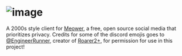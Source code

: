 # ![image](https://github.com/user-attachments/assets/c94e16ff-6e12-4917-8dc2-e7d9be8d1180)


A 2000s style client for [Meower](https://meower.org), a free, open source social media that prioritizes privacy.
Credits for some of the discord emojis goes to [@EngineerRunner](https://github.com/EngineerRunner/), creator of [Roarer2+](https://engineerrunner.github.io/roarer2-plus/), for permission for use in this project! 
